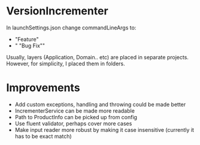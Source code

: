 # VersionIncrementer

In launchSettings.json change commandLineArgs to:
- "Feature"
- " \"Bug Fix\""

Usually, layers (Application, Domain.. etc) are placed in separate projects. However, for simplicity, I placed them in folders. 

# Improvements
- Add custom exceptions, handling and throwing could be made better
- IncrementerService can be made more readable
- Path to ProductInfo can be picked up from config
- Use fluent validator, perhaps cover more cases
- Make input reader more robust by making it case insensitive (currently it has to be exact match)
